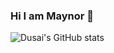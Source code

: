 ### Hi I am Maynor 👋
![Dusai's GitHub stats](https://github-readme-stats.vercel.app/api?username=xianyu110)
<!--
**xianyu110/xianyu110** is a ✨ _special_ ✨ repository because its `README.md` (this file) appears on your GitHub profile.
![dbfebcde6180edfa1f54b11cd8abfd8](https://user-images.githubusercontent.com/53889513/229277183-22cc889d-6b2a-446a-b3a4-e009258bd2c3.jpg)
![20211020194337](https://user-images.githubusercontent.com/53889513/229345151-dc3134ea-9dc5-4569-bb83-063d5b1fb7c4.png)

Here are some ideas to get you started:

- 🔭 I’m currently working on ...
- 🌱 I’m currently learning ...
- 👯 I’m looking to collaborate on ...
- 🤔 I’m looking for help with ...
- 💬 Ask me about ...
- 📫 How to reach me: ...
- 😄 Pronouns: ...
- ⚡ Fun fact: ...
-->
